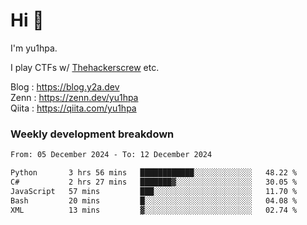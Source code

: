 # Hi 👋

I'm yu1hpa.

I play CTFs w/ [Thehackerscrew](https://www.thehackerscrew.team/) etc.

Blog : https://blog.y2a.dev  
Zenn : https://zenn.dev/yu1hpa  
Qiita : https://qiita.com/yu1hpa  

### Weekly development breakdown

<!--START_SECTION:waka-->

```txt
From: 05 December 2024 - To: 12 December 2024

Python       3 hrs 56 mins   ████████████░░░░░░░░░░░░░   48.22 %
C#           2 hrs 27 mins   ███████▓░░░░░░░░░░░░░░░░░   30.05 %
JavaScript   57 mins         ███░░░░░░░░░░░░░░░░░░░░░░   11.70 %
Bash         20 mins         █░░░░░░░░░░░░░░░░░░░░░░░░   04.08 %
XML          13 mins         ▓░░░░░░░░░░░░░░░░░░░░░░░░   02.74 %
```

<!--END_SECTION:waka-->

